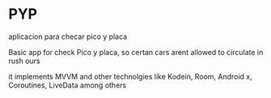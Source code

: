 # PYP
 aplicacion para checar pico y placa

 Basic app for check Pico y placa, so certan cars arent allowed to circulate in rush ours

 it implements MVVM and other technolgies like Kodein, Room, Android x, Coroutines, LiveData among others
